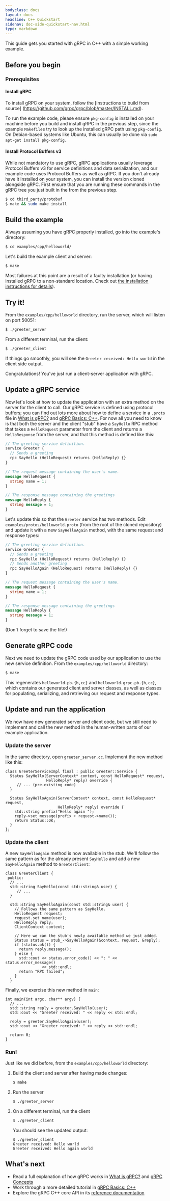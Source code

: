 ```yaml
---
bodyclass: docs
layout: docs
headline: C++ Quickstart
sidenav: doc-side-quickstart-nav.html
type: markdown
---
```

<p class="lead">This guide gets you started with gRPC in C++ with a simple
working example.</p>

<div id="toc"></div>

## Before you begin

### Prerequisites

#### Install gRPC

To install gRPC on your system, follow the [instructions to build from source]
(https://github.com/grpc/grpc/blob/master/INSTALL.md).

To run the example code, please ensure `pkg-config` is installed on your
machine before you build and install gRPC in the previous step, since the
example `Makefile`s try to look up the installed gRPC path using `pkg-config`.
On Debian-based systems like Ubuntu, this can usually be done via
`sudo apt-get install pkg-config`.

#### Install Protocol Buffers v3

While not mandatory to use gRPC, gRPC applications usually leverage Protocol
Buffers v3 for service definitions and data serialization, and our example code
uses Protocol Buffers as well as gRPC. If you don't already have it installed on
your system, you can install the version cloned alongside gRPC. First ensure
that you are running these commands in the gRPC tree you just built in the from
the previous step.

```sh
$ cd third_party/protobuf
$ make && sudo make install
```

## Build the example

Always assuming you have gRPC properly installed, go into the example's
directory:

```sh
$ cd examples/cpp/helloworld/
```

Let's build the example client and server:
```sh
$ make
```

Most failures at this point are a result of a faulty installation (or having
installed gRPC to a non-standard location. Check out [the installation
instructions for details](https://github.com/grpc/grpc/blob/master/INSTALL.md)).

## Try it!

From the `examples/cpp/helloworld` directory, run the server, which will listen
on port 50051:
```sh
$ ./greeter_server
```

From a different terminal, run the client:
```sh
$ ./greeter_client
```

If things go smoothly, you will see the `Greeter received: Hello world` in the
client side output.

Congratulations! You've just run a client-server application with gRPC.


## Update a gRPC service

Now let's look at how to update the application with an extra method on the
server for the client to call. Our gRPC service is defined using protocol
buffers; you can find out lots more about how to define a service in a `.proto`
file in [What is gRPC?](/docs/#what-is-grpc) and [gRPC Basics:
C++][]. For now all you need to know is that both the server and the client
"stub" have a `SayHello` RPC method that takes a `HelloRequest` parameter from
the client and returns a `HelloResponse` from the server, and that this method
is defined like this:


```protobuf
// The greeting service definition.
service Greeter {
  // Sends a greeting
  rpc SayHello (HelloRequest) returns (HelloReply) {}
}

// The request message containing the user's name.
message HelloRequest {
  string name = 1;
}

// The response message containing the greetings
message HelloReply {
  string message = 1;
}
```

Let's update this so that the `Greeter` service has two methods. Edit
`examples/protos/helloworld.proto` (from the root of the cloned repository) and
update it with a new `SayHelloAgain` method, with the same request and response
types:


```protobuf
// The greeting service definition.
service Greeter {
  // Sends a greeting
  rpc SayHello (HelloRequest) returns (HelloReply) {}
  // Sends another greeting
  rpc SayHelloAgain (HelloRequest) returns (HelloReply) {}
}

// The request message containing the user's name.
message HelloRequest {
  string name = 1;
}

// The response message containing the greetings
message HelloReply {
  string message = 1;
}
```

(Don't forget to save the file!)

## Generate gRPC code

Next we need to update the gRPC code used by our application to use the new
service definition. From the `examples/cpp/helloworld` directory:

```sh
$ make
```

This regenerates `helloworld.pb.{h,cc}` and `helloworld.grpc.pb.{h,cc}`, which
contains our generated client and server classes, as well as classes for
populating, serializing, and retrieving our request and response types.

## Update and run the application

We now have new generated server and client code, but we still need to implement
and call the new method in the human-written parts of our example application.

### Update the server

In the same directory, open `greeter_server.cc`. Implement the new method like
this:


```
class GreeterServiceImpl final : public Greeter::Service {
  Status SayHello(ServerContext* context, const HelloRequest* request,
                  HelloReply* reply) override {
     // ... (pre-existing code)
  }

  Status SayHelloAgain(ServerContext* context, const HelloRequest* request,
                       HelloReply* reply) override {
    std::string prefix("Hello again ");
    reply->set_message(prefix + request->name());
    return Status::OK;
  }
};

```

### Update the client

A new `SayHelloAgain` method is now available in the stub. We'll follow the same
pattern as for the already present `SayHello` and add a new `SayHelloAgain`
method to `GreeterClient`:

```
class GreeterClient {
 public:
  // ...
  std::string SayHello(const std::string& user) {
     // ...
  }

  std::string SayHelloAgain(const std::string& user) {
    // Follows the same pattern as SayHello.
    HelloRequest request;
    request.set_name(user);
    HelloReply reply;
    ClientContext context;

    // Here we can the stub's newly available method we just added.
    Status status = stub_->SayHelloAgain(&context, request, &reply);
    if (status.ok()) {
      return reply.message();
    } else {
      std::cout << status.error_code() << ": " << status.error_message()
                << std::endl;
      return "RPC failed";
    }
  }

```

Finally, we exercise this new method in `main`:

```
int main(int argc, char** argv) {
  // ...
  std::string reply = greeter.SayHello(user);
  std::cout << "Greeter received: " << reply << std::endl;

  reply = greeter.SayHelloAgain(user);
  std::cout << "Greeter received: " << reply << std::endl;

  return 0;
}

```

### Run!

Just like we did before, from the `examples/cpp/helloworld` directory:

1. Build the client and server after having made changes:
   ```sh
   $ make
   ```

1. Run the server

   ```sh
   $ ./greeter_server
   ```

2. On a different terminal, run the client

   ```sh
   $ ./greeter_client
   ```

   You should see the updated output:
   ```
   $ ./greeter_client
   Greeter received: Hello world
   Greeter received: Hello again world
   ```

## What's next

- Read a full explanation of how gRPC works in [What is gRPC?](../guides/)
  and [gRPC Concepts](../guides/concepts.html)
- Work through a more detailed tutorial in [gRPC Basics: C++][]
- Explore the gRPC C++ core API in its [reference
  documentation](/grpc/cpp/)

[gRPC Basics: C++]:../tutorials/basic/c.html
